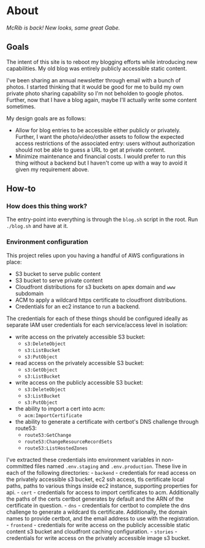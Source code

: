 # About

_McRib is back! New looks, same great Gabe._

## Goals

The intent of this site is to reboot my blogging efforts while introducing new capabilities. My old blog was entirely publicly accessible static content.

I've been sharing an annual newsletter through email with a bunch of photos. I started thinking that it would be good for me to build my own private photo sharing capability so I'm not beholden to google photos. Further, now that I have a blog again, maybe I'll actually write some content sometimes.

My design goals are as follows:
 - Allow for blog entries to be accessible either publicly or privately. Further, I want the photo/video/other assets to follow the expected access restrictions of the associated entry: users without authorization should not be able to guess a URL to get at private content.
 - Minimize maintenance and financial costs. I would prefer to run this thing without a backend but I haven't come up with a way to avoid it given my requirement above.

## How-to

### How does this thing work?

The entry-point into everything is through the `blog.sh` script in the root. Run `./blog.sh` and have at it.

### Environment configuration

This project relies upon you having a handful of AWS configurations in place:
 - S3 bucket to serve public content
 - S3 bucket to serve private content
 - Cloudfront distributions for s3 buckets on apex domain and `www` subdomain
 - ACM to apply a wildcard https certificate to cloudfront distributions.
 - Credentials for an ec2 instance to run a backend.

The credentials for each of these things should be configured ideally as separate IAM user credentials for each service/access level in isolation:
 - write access on the privately accessible S3 bucket:
   - `s3:DeleteObject`
   - `s3:ListBucket`
   - `s3:PutObject`
 - read access on the privately accessible S3 bucket:
   - `s3:GetObject`
   - `s3:ListBucket`
 - write access on the publicly accessible S3 bucket:
   - `s3:DeleteObject`
   - `s3:ListBucket`
   - `s3:PutObject`
 - the ability to import a cert into acm:
   - `acm:ImportCertificate`
 - the ability to generate a certificate with certbot's DNS challenge through route53:
   - `route53:GetChange`
   - `route53:ChangeResourceRecordSets`
   - `route53:ListHostedZones`

 I've extracted these credentials into environment variables in non-committed files named `.env.staging` and `.env.production`. These live in each of the following directories:
    - `backend` - credentials for read access on the privately accessible s3 bucket, ec2 ssh access, tls certificate local paths, paths to various things inside ec2 instance, supporting properties for api.
    - `cert` - credentials for access to import certificates to acm. Additionally the paths of the certs certbot generates by default and the ARN of the certificate in question.
    - `dns` - credentials for certbot to complete the dns challenge to generate a wildcard tls certificate. Additionally, the domain names to provide certbot, and the email address to use with the registration.
    - `frontend` - credentials for write access on the publicly accessible static content s3 bucket and cloudfront caching configuration.
    - `stories` - credentials for write access on the privately accessible image s3 bucket.